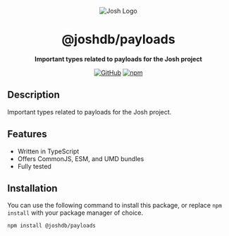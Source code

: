 <div align="center">

![Josh Logo](https://evie.codes/josh-light.png)

# @joshdb/payloads

**Important types related to payloads for the Josh project**

[![GitHub](https://img.shields.io/github/license/josh-development/utilities)](https://github.com/josh-development/utilities/blob/main/LICENSE)
[![npm](https://img.shields.io/npm/v/@joshdb/payloads?color=crimson&logo=npm&style=flat-square&label=@joshdb/payloads)](https://www.npmjs.com/package/@joshdb/payloads)

</div>

## Description

Important types related to payloads for the Josh project.

## Features

- Written in TypeScript
- Offers CommonJS, ESM, and UMD bundles
- Fully tested

## Installation

You can use the following command to install this package, or replace `npm install` with your package manager of choice.

```sh
npm install @joshdb/payloads
```
